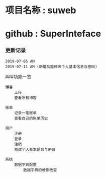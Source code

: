 # 项目名称	:	suweb
# github		:	SuperInteface

### 	更新记录		
	
	2019-07-05 AM 
	2019-07-11 AM (新增功能修改个人基本信息与密码)


###功能一览
	
	博客
		上传
		查看所有博客
	
	账单
		记录一笔账单
		查看自己的账单历史
	
	用户
		注册
		登录
		注销
		修改个人基本信息与密码

	系统
		数据字典配置
			数据字典的增删改查		
